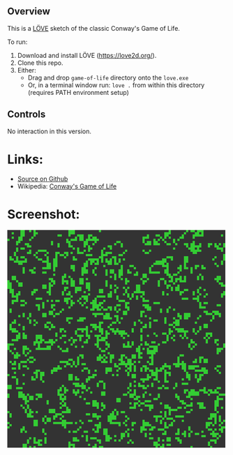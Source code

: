## Overview

This is a [LÖVE][love2d-home] sketch of the classic Conway's Game of Life.

To run:

1. Download and install LÖVE (https://love2d.org/).
2. Clone this repo.
3. Either:
    - Drag and drop `game-of-life` directory onto the `love.exe`
    - Or, in a terminal window run: `love .` from within this directory (requires PATH environment setup)

## Controls

No interaction in this version.

# Links:

* [Source on Github][source-code]
* Wikipedia: [Conway's Game of Life](https://en.wikipedia.org/wiki/Conway%27s_Game_of_Life)

# Screenshot:

![screenshot][screenshot-01]

[lua-home]: https://www.lua.org/about.html
[love2d-home]: https://love2d.org/
[source-code]: https://github.com/brianhonohan/sketchbook/tree/master/lua/game-of-life/
[screenshot-01]: ./screenshot-01.png
